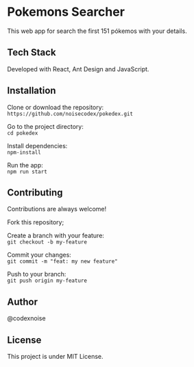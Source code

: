 # Pokemons Searcher
This web app for search the first 151 pókemos with your details.

## Tech Stack

Developed with React, Ant Design and JavaScript.

## Installation

Clone or download the repository:  
`https://github.com/noisecodex/pokedex.git`

Go to the project directory:  
`cd pokedex`

Install dependencies:  
`npm-install`

Run the app:  
`npm run start`

## Contributing
Contributions are always welcome!

Fork this repository;

Create a branch with your feature:  
`git checkout -b my-feature`

Commit your changes:  
`git commit -m "feat: my new feature"`

Push to your branch:  
`git push origin my-feature `

## Author
@codexnoise

## License
This project is under MIT License.
